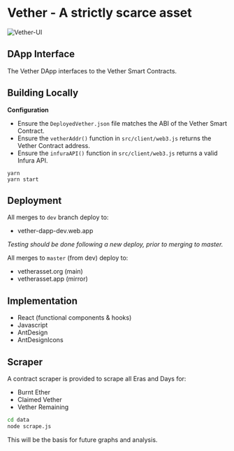 # Vether - A strictly scarce asset

![Vether-UI](https://github.com/vetherasset/vether-dapp/blob/master/git/vether-ui.png)

## DApp Interface

The Vether DApp interfaces to the Vether Smart Contracts.

## Building Locally

**Configuration**

* Ensure the `DeployedVether.json` file matches the ABI of the Vether Smart Contract. 
* Ensure the `vetherAddr()` function in `src/client/web3.js` returns the Vether Contract address.
* Ensure the `infuraAPI()` function in `src/client/web3.js` returns a valid Infura API.

```
yarn
yarn start
```

## Deployment

All merges to `dev` branch deploy to: 
* vether-dapp-dev.web.app

*Testing should be done following a new deploy, prior to merging to master.*

All merges to `master` (from dev) deploy to:
* vetherasset.org (main)
* vetherasset.app (mirror)

## Implementation

* React (functional components & hooks)
* Javascript
* AntDesign
* AntDesignIcons


## Scraper

A contract scraper is provided to scrape all Eras and Days for:
* Burnt Ether
* Claimed Vether
* Vether Remaining

```bash
cd data
node scrape.js
```

This will be the basis for future graphs and analysis. 

